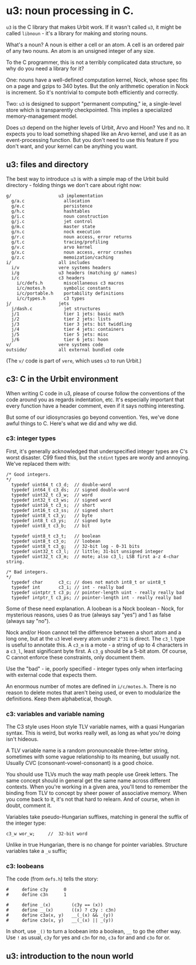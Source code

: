 # u3: noun processing in C.

`u3` is the C library that makes Urbit work.  If it wasn't called
`u3`, it might be called `libnoun` - it's a library for making
and storing nouns.

What's a noun?  A noun is either a cell or an atom.  A cell is an
ordered pair of any two nouns.  An atom is an unsigned integer of
any size.

To the C programmer, this is not a terribly complicated data
structure, so why do you need a library for it?

One: nouns have a well-defined computation kernel, Nock, whose
spec fits on a page and gzips to 340 bytes.  But the only
arithmetic operation in Nock is increment.  So it's nontrivial
to compute both efficiently and correctly.

Two: `u3` is designed to support "permanent computing," ie, a
single-level store which is transparently checkpointed.  This
implies a specialized memory-management model.

Does `u3` depend on the higher levels of Urbit, Arvo and Hoon?
Yes and no.  It expects you to load something shaped like an Arvo
kernel, and use it as an event-processing function.  But you
don't need to use this feature if you don't want, and your kernel
can be anything you want.
 

## u3: files and directory

The best way to introduce `u3` is with a simple map of the Urbit 
build directory - folding things we don't care about right now:
    
    g/                  u3 implementation
      g/a.c               allocation
      g/e.c               persistence
      g/h.c               hashtables
      g/i.c               noun construction
      g/j.c               jet control
      g/m.c               master state
      g/n.c               nock execution
      g/r.c               noun access, error returns
      g/t.c               tracing/profiling
      g/v.c               arvo kernel
      g/x.c               noun access, error crashes
      g/z.c               memoization/caching
    i/                  all includes
      i/v               vere systems headers
      i/g               u3 headers (matching g/ names)
      i/c               c3 headers
        i/c/defs.h        miscellaneous c3 macros
        i/c/motes.h       symbolic constants
        i/c/portable.h    portability definitions
        i/c/types.h       c3 types
    j/                  jets
      j/dash.c            jet structures
      j/1                 tier 1 jets: basic math
      j/2                 tier 2 jets: lists
      j/3                 tier 3 jets: bit twiddling
      j/4                 tier 4 jets: containers
      j/5                 tier 5 jets: misc
      j/6                 tier 6 jets: hoon
    v/                  vere systems code
    outside/            all external bundled code

(The `v/` code is part of `vere`, which uses `u3` to run Urbit.)


## c3: C in the Urbit environment

When writing C code in u3, please of course follow the
conventions of the code around you as regards indentation, etc.
It's especially important that every function have a header
comment, even if it says nothing interesting.

But some of our idiosyncrasies go beyond convention.  Yes, we've
done awful things to C. Here's what we did and why we did. 

### c3: integer types

First, it's generally acknowledged that underspecified integer
types are C's worst disaster.  C99 fixed this, but the `stdint`
types are wordy and annoying.  We've replaced them with:

    /* Good integers.
    */
      typedef uint64_t c3_d;  // double-word
      typedef int64_t c3_ds;  // signed double-word
      typedef uint32_t c3_w;  // word
      typedef int32_t c3_ws;  // signed word
      typedef uint16_t c3_s;  // short
      typedef int16_t c3_ss;  // signed short
      typedef uint8_t c3_y;   // byte
      typedef int8_t c3_ys;   // signed byte
      typedef uint8_t c3_b;   // bit

      typedef uint8_t c3_t;   // boolean
      typedef uint8_t c3_o;   // loobean
      typedef uint8_t c3_g;   // 32-bit log - 0-31 bits
      typedef uint32_t c3_l;  // little; 31-bit unsigned integer
      typedef uint32_t c3_m;  // mote; also c3_l; LSB first a-z 4-char string.

    /* Bad integers.
    */
      typedef char      c3_c; // does not match int8_t or uint8_t
      typedef int       c3_i; // int - really bad
      typedef uintptr_t c3_p; // pointer-length uint - really really bad
      typedef intptr_t c3_ps; // pointer-length int - really really bad

Some of these need explanation.  A loobean is a Nock boolean -
Nock, for mysterious reasons, uses 0 as true (always say "yes")
and 1 as false (always say "no").

Nock and/or Hoon cannot tell the difference between a short atom
and a long one, but at the `u3` level every atom under `2^31` is
direct.  The `c3_l` type is useful to annotate this.  A `c3_m` is
a mote - a string of up to 4 characters in a `c3_l`, least
significant byte first.  A `c3_g` should be a 5-bit atom.  Of
course, C cannot enforce these constraints, only document them.

Use the "bad" - ie, poorly specified - integer types only when
interfacing with external code that expects them.

An enormous number of motes are defined in `i/c/motes.h`.  There
is no reason to delete motes that aren't being used, or even to
modularize the definitions.  Keep them alphabetical, though.

### c3: variables and variable naming

The C3 style uses Hoon style TLV variable names, with a quasi
Hungarian syntax.  This is weird, but works really well, as
long as what you're doing isn't hideous.

A TLV variable name is a random pronounceable three-letter
string, sometimes with some vague relationship to its meaning,
but usually not.  Usually CVC (consonant-vowel-consonant) is a
good choice.

You should use TLVs much the way math people use Greek letters.
The same concept should in general get the same name across
different contexts.  When you're working in a given area, you'll
tend to remember the binding from TLV to concept by sheer power
of associative memory.  When you come back to it, it's not that
hard to relearn.  And of course, when in doubt, comment it.

Variables take pseudo-Hungarian suffixes, matching in general the
suffix of the integer type:

    c3_w wor_w;     //  32-bit word

Unlike in true Hungarian, there is no change for pointer
variables.  Structure variables take a `_u` suffix; 

### c3: loobeans

The code (from `defs.h`) tells the story:

    #     define c3y      0
    #     define c3n      1

    #     define _(x)        (c3y == (x))
    #     define __(x)       ((x) ? c3y : c3n)
    #     define c3a(x, y)   __(_(x) && _(y))
    #     define c3o(x, y)   __(_(x) || _(y))

In short, use `_()` to turn a loobean into a boolean, `__` to go
the other way.  Use `!` as usual, `c3y` for yes and `c3n` for no,
`c3a` for and and `c3o` for or.

## u3: introduction to the noun world




